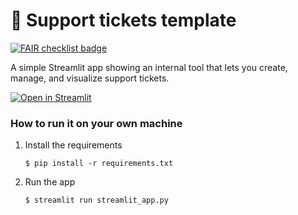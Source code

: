 # 🎫 Support tickets template

[![FAIR checklist badge](https://fairsoftwarechecklist.net/badge.svg)](https://fairsoftwarechecklist.net/v0.2?f=21&a=21002&i=22312&r=123)

A simple Streamlit app showing an internal tool that lets you create, manage, and visualize support tickets. 

[![Open in Streamlit](https://static.streamlit.io/badges/streamlit_badge_black_white.svg)](https://support-tickets-template.streamlit.app/)

### How to run it on your own machine

1. Install the requirements

   ```
   $ pip install -r requirements.txt
   ```

2. Run the app

   ```
   $ streamlit run streamlit_app.py
   ```
